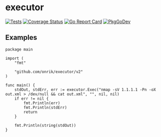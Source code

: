 # executor

[![Tests](https://github.com/solar-jsoc/executor/workflows/Tests/badge.svg)](https://github.com/solar-jsoc/executor/actions)
[![Coverage Status](https://coveralls.io/repos/github/solar-jsoc/executor/badge.svg?branch=main)](https://coveralls.io/github/solar-jsoc/executor?branch=main)
[![Go Report Card](https://goreportcard.com/badge/github.com/solar-jsoc/executor)](https://goreportcard.com/report/github.com/solar-jsoc/executor)
[![PkgGoDev](https://pkg.go.dev/badge/github.com/solar-jsoc/executor)](https://pkg.go.dev/github.com/solar-jsoc/executor)


## Examples
```golang
package main

import (
	"fmt"

 	"github.com/onrik/executor/v2"
)

func main() {
	stdOut, stdErr, err := executor.Exec("nmap -sV 1.1.1.1 -Pn -oX out.xml > /dev/null && cat out.xml", "", nil, nil)
	if err != nil {
		fmt.Println(err)
		fmt.Println(stdErr)
		return
	}
	
	fmt.Println(string(stdOut))
}
```

